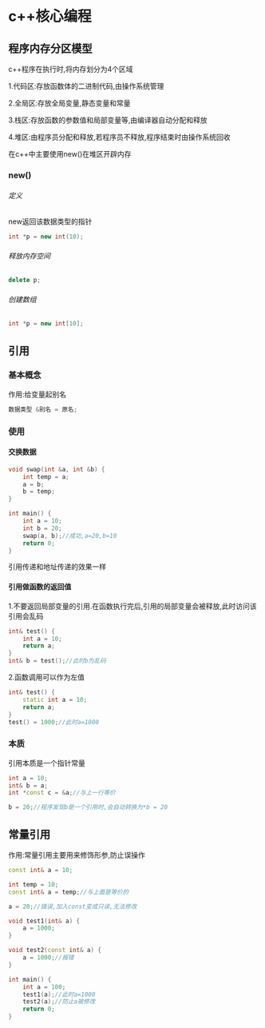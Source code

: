 # c++核心编程

## 程序内存分区模型

c++程序在执行时,将内存划分为4个区域

1.代码区:存放函数体的二进制代码,由操作系统管理

2.全局区:存放全局变量,静态变量和常量

3.栈区:存放函数的参数值和局部变量等,由编译器自动分配和释放

4.堆区:由程序员分配和释放,若程序员不释放,程序结束时由操作系统回收

在c++中主要使用new()在堆区开辟内存

### new()

###### 定义

new返回该数据类型的指针

```c++
int *p = new int(10);
```

###### 释放内存空间

```c++
delete p;
```

###### 创建数组

```c++
int *p = new int[10];
```



## 引用

### 基本概念

作用:给变量起别名

```c++
数据类型 &别名 = 原名;
```

### 使用

#### 交换数据

```c++
void swap(int &a, int &b) {
    int temp = a;
    a = b;
    b = temp;
}

int main() {
    int a = 10;
    int b = 20;
    swap(a, b);//成功,a=20,b=10
    return 0;
}
```

引用传递和地址传递的效果一样

#### 引用做函数的返回值

1.不要返回局部变量的引用.在函数执行完后,引用的局部变量会被释放,此时访问该引用会乱码

```c++
int& test() {
    int a = 10;
    return a;
}
int& b = test();//此时b为乱码
```



2.函数调用可以作为左值

```c++
int& test() {
    static int a = 10;
    return a;
}
test() = 1000;//此时a=1000
```

### 本质

引用本质是一个指针常量

```c++
int a = 10;
int& b = a;
int *const c = &a;//与上一行等价

b = 20;//程序发现b是一个引用时,会自动转换为*b = 20
```

## 常量引用

作用:常量引用主要用来修饰形参,防止误操作

```c++
const int& a = 10;

int temp = 10;
const int& a = temp;//与上面是等价的

a = 20;//错误,加入const变成只读,无法修改
```

```c++
void test1(int& a) {
	a = 1000;    
}

void test2(const int& a) {
    a = 1000;//报错
}

int main() {
    int a = 100;
    test1(a);//此时a=1000
    test2(a);//防止a被修改
    return 0;
}
```

